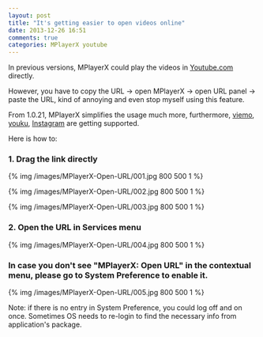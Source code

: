 ```yaml
---
layout: post
title: "It's getting easier to open videos online"
date: 2013-12-26 16:51
comments: true
categories: MPlayerX youtube
---
```


In previous versions, MPlayerX could play the videos in [Youtube.com](http://www.youtube.com) directly.

However, you have to copy the URL → open MPlayerX → open URL panel → paste the URL, kind of annoying and even stop myself using this feature.

From 1.0.21, MPlayerX simplifies the usage much more, furthermore, [viemo](http://vimeo.com), [youku](http://youku.com), [Instagram](http://instagram.com) are getting supported.

Here is how to:
<!-- more -->

### 1. Drag the link directly

{% img /images/MPlayerX-Open-URL/001.jpg 800 500 1 %}

{% img /images/MPlayerX-Open-URL/002.jpg 800 500 1 %}

{% img /images/MPlayerX-Open-URL/003.jpg 800 500 1 %}

### 2. Open the URL in Services menu

{% img /images/MPlayerX-Open-URL/004.jpg 800 500 1 %}

### In case you don't see "MPlayerX: Open URL" in the contextual menu, please go to System Preference to enable it.

{% img /images/MPlayerX-Open-URL/005.jpg 800 500 1 %}

Note: if there is no entry in System Preference, you could log off and on once. Sometimes OS needs to re-login to find the necessary info from application's package.
